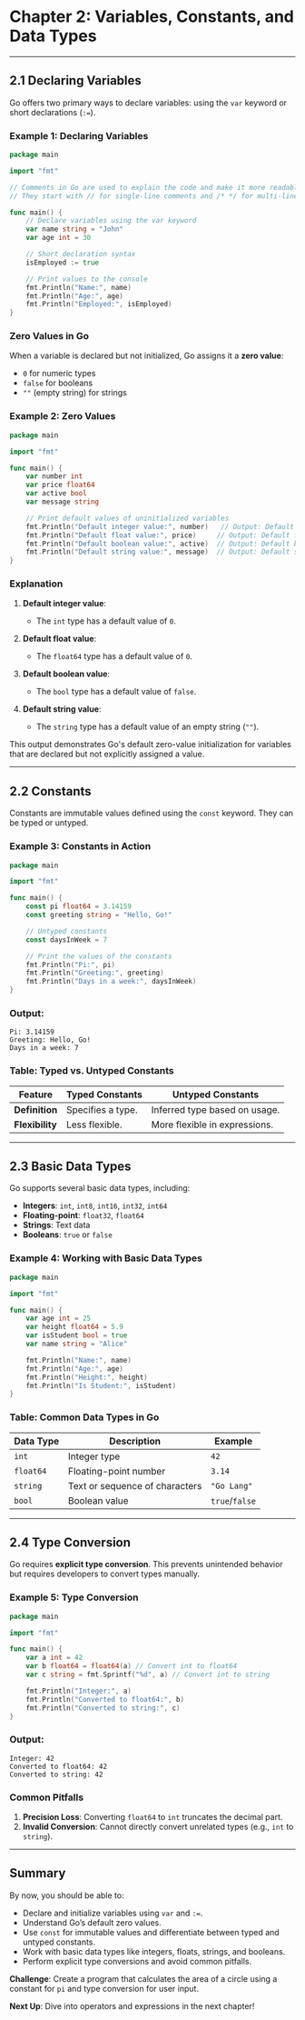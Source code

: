 # **Chapter 2: Variables, Constants, and Data Types**

---

## **2.1 Declaring Variables**

Go offers two primary ways to declare variables: using the `var` keyword or short declarations (`:=`).

### **Example 1: Declaring Variables**

```go
package main

import "fmt"

// Comments in Go are used to explain the code and make it more readable.
// They start with // for single-line comments and /* */ for multi-line comments.

func main() {
    // Declare variables using the var keyword
    var name string = "John"
    var age int = 30

    // Short declaration syntax
    isEmployed := true

    // Print values to the console
    fmt.Println("Name:", name)
    fmt.Println("Age:", age)
    fmt.Println("Employed:", isEmployed)
}
```

### **Zero Values in Go**

When a variable is declared but not initialized, Go assigns it a **zero value**:

- `0` for numeric types
- `false` for booleans
- `""` (empty string) for strings

### **Example 2: Zero Values**

```go
package main

import "fmt"

func main() {
    var number int
    var price float64
    var active bool
    var message string

    // Print default values of uninitialized variables
    fmt.Println("Default integer value:", number)   // Output: Default integer value: 0
    fmt.Println("Default float value:", price)     // Output: Default float value: 0
    fmt.Println("Default boolean value:", active)  // Output: Default boolean value: false
    fmt.Println("Default string value:", message)  // Output: Default string value:
}

```

### Explanation

1. **Default integer value**:

   - The `int` type has a default value of `0`.

2. **Default float value**:

   - The `float64` type has a default value of `0`.

3. **Default boolean value**:

   - The `bool` type has a default value of `false`.

4. **Default string value**:
   - The `string` type has a default value of an empty string (`""`).

This output demonstrates Go's default zero-value initialization for variables that are declared but not explicitly assigned a value.

---

## **2.2 Constants**

Constants are immutable values defined using the `const` keyword. They can be typed or untyped.

### **Example 3: Constants in Action**

```go
package main

import "fmt"

func main() {
    const pi float64 = 3.14159
    const greeting string = "Hello, Go!"

    // Untyped constants
    const daysInWeek = 7

    // Print the values of the constants
    fmt.Println("Pi:", pi)              
    fmt.Println("Greeting:", greeting)  
    fmt.Println("Days in a week:", daysInWeek)
}

```


### **Output:**

```
Pi: 3.14159
Greeting: Hello, Go!
Days in a week: 7
```

### **Table: Typed vs. Untyped Constants**

| Feature         | Typed Constants   | Untyped Constants             |
| --------------- | ----------------- | ----------------------------- |
| **Definition**  | Specifies a type. | Inferred type based on usage. |
| **Flexibility** | Less flexible.    | More flexible in expressions. |

---

## **2.3 Basic Data Types**

Go supports several basic data types, including:

- **Integers**: `int`, `int8`, `int16`, `int32`, `int64`
- **Floating-point**: `float32`, `float64`
- **Strings**: Text data
- **Booleans**: `true` or `false`

### **Example 4: Working with Basic Data Types**

```go
package main

import "fmt"

func main() {
    var age int = 25
    var height float64 = 5.9
    var isStudent bool = true
    var name string = "Alice"

    fmt.Println("Name:", name)
    fmt.Println("Age:", age)
    fmt.Println("Height:", height)
    fmt.Println("Is Student:", isStudent)
}
```

### **Table: Common Data Types in Go**

| Data Type | Description                    | Example        |
| --------- | ------------------------------ | -------------- |
| `int`     | Integer type                   | `42`           |
| `float64` | Floating-point number          | `3.14`         |
| `string`  | Text or sequence of characters | `"Go Lang"`    |
| `bool`    | Boolean value                  | `true`/`false` |

---

## **2.4 Type Conversion**

Go requires **explicit type conversion**. This prevents unintended behavior but requires developers to convert types manually.

### **Example 5: Type Conversion**

```go
package main

import "fmt"

func main() {
    var a int = 42
    var b float64 = float64(a) // Convert int to float64
    var c string = fmt.Sprintf("%d", a) // Convert int to string

    fmt.Println("Integer:", a)
    fmt.Println("Converted to float64:", b)
    fmt.Println("Converted to string:", c)
}
```

### **Output:**

```
Integer: 42
Converted to float64: 42
Converted to string: 42
```

### **Common Pitfalls**

1. **Precision Loss**: Converting `float64` to `int` truncates the decimal part.
2. **Invalid Conversion**: Cannot directly convert unrelated types (e.g., `int` to `string`).

---

## **Summary**

By now, you should be able to:

- Declare and initialize variables using `var` and `:=`.
- Understand Go’s default zero values.
- Use `const` for immutable values and differentiate between typed and untyped constants.
- Work with basic data types like integers, floats, strings, and booleans.
- Perform explicit type conversions and avoid common pitfalls.

**Challenge**: Create a program that calculates the area of a circle using a constant for `pi` and type conversion for user input.

**Next Up**: Dive into operators and expressions in the next chapter!
